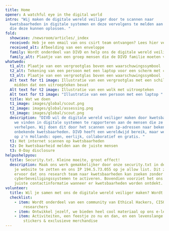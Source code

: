 ```yaml
---
title: Home
opener: A watchful eye in the digital world
intro: "Wij maken de digitale wereld veiliger door te scannen naar
  kwetsbaarheden in digitale systemen en deze vervolgens te melden aan de mensen
  die deze kunnen oplossen. "
fold:
  showcase: /newsroom/articles/_index
  received: Heb je een email van ons csirt team ontvangen? Lees hier verder
  received_alt: Afbeelding van een enveloppe
  family: Wordt onderdeel van DIVD en help ons de digitale wereld veiliger te maken
  family_alt: Plaatje van een groep mensen die de DIVD familie moeten voorstellen
whatwedo:
  t1_alt: Plaatje van een vergrootglas boven een waarschuwingssymbool
  t2_alt: Tekening van een persoon met een laptop voor een scherm met code erop.
  t3_alt: Plaatje van een vergrootglas boven een waarschuwingssymbool
  Alt text for t1 image: Illustratie van een vergrootglas met een schild in het
    midden dat een uitroepteken bevat
  Alt text for t2 image: Illustratie van een wolk met uitroepteken
  Alt text for t3 image: "Illustratie van een persoon met een laptop "
  title: Wat we doen
  t1_image: images/global/scout.png
  t2_image: images/global/assessing.png
  t3_image: images/global/scout.png
  description: "DIVD wil de digitale wereld veiliger maken door kwetsbaarheden die
    we vinden in digitale systemen te rapporteren aan de mensen die ze kunnen
    verhelpen. Wij doen dit door het scannen van ip-adressen naar bekende, en
    onbekende kwetsbaarheden. DIVD heeft een wereldwijd bereik, maar we doen het
    op z'n Hollands: open, eerlijk, collaboratief en gratis. "
  t1: Het internet scannen op kwetsbaarheden
  t2: De kwetsbaarheid melden aan de juiste mensen
  t3: 0-Day disclosure
helpushelpyou:
  title: Security.txt. Kleine moeite, groot effect!
  description: Maak ons werk gemakkelijker door onze security.txt in de code van
    je website te zetten en ons IP 194.5.73.055 op je allow list. Dit zorgt
    ervoor dat ons research team naar kwetsbaarheden kan zoeken zonder je
    cyberbeveiligingssystemen te activeren. Bovendien voorziet het ons van de
    juiste contactinformatie wanneer er kwetsbaarheden worden ontdekt.
volunteer:
  title: Wil je samen met ons de digitale wereld veiliger maken? Wordt vrijwilliger!
  checklist:
    - item: Wordt onderdeel van een community van Ethical Hackers, CISO's &
        researchers
    - item: Ontwikkel jezelf, we bieden heel cool materiaal op ons e-learningplatform
    - item: Activiteiten, een feestje zo nu en dan, en een levenslange voorraad DIVD
        stickers & exclusieve merchandise
---
```

